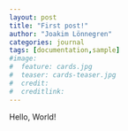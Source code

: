 ```yaml
---
layout: post
title: "First post!"
author: "Joakim Lönnegren"
categories: journal
tags: [documentation,sample]
#image:
#  feature: cards.jpg
#  teaser: cards-teaser.jpg
#  credit:
#  creditlink:
---
```

Hello, World!

